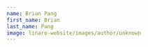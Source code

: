 ```yaml
---
name: Brian Pang
first_name: Brian
last_name: Pang
image: linaro-website/images/author/unknown
---
```

